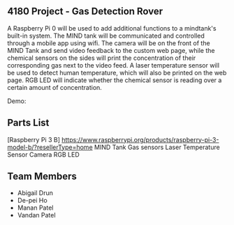 ## 4180 Project - Gas Detection Rover
A Raspberry Pi 0 will be used to add additional functions to a mindtank's built-in system. The MIND tank will be communicated and controlled through a mobile app using wifi. The camera will be on the front of the MIND Tank and send video feedback to the custom web page, while the chemical sensors on the sides will print the concentration of their corresponding gas next to the video feed. A laser temperature sensor will be used to detect human temperature, which will also be printed on the web page. RGB LED will indicate whether the chemical sensor is reading over a certain amount of concentration.

Demo: 

## Parts List
[Raspberry Pi 3 B] https://www.raspberrypi.org/products/raspberry-pi-3-model-b/?resellerType=home
MIND Tank
Gas sensors
Laser Temperature Sensor
Camera
RGB LED

## Team Members
- Abigail Drun
- De-pei Ho
- Manan Patel
- Vandan Patel
